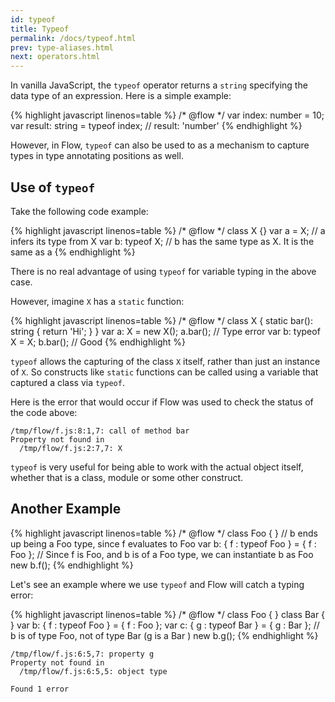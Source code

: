 ```yaml
---
id: typeof
title: Typeof
permalink: /docs/typeof.html
prev: type-aliases.html
next: operators.html
---
```


In vanilla JavaScript, the `typeof` operator returns a `string` specifying the 
data type of an expression. Here is a simple example:

{% highlight javascript linenos=table %}
/* @flow */
var index: number = 10;
var result: string = typeof index;
// result: 'number'
{% endhighlight %}

However, in Flow, `typeof` can also be used to as a mechanism to capture 
types in type annotating positions as well.

## Use of `typeof`

Take the following code example:

{% highlight javascript linenos=table %}
/* @flow */
class X {}
var a = X; // a infers its type from X
var b: typeof X; // b has the same type as X. It is the same as a
{% endhighlight %}

There is no real advantage of using `typeof` for variable typing in the above 
case.

However, imagine `X` has a `static` function:

{% highlight javascript linenos=table %}
/* @flow */
class X {
  static bar(): string {
    return 'Hi';
  }
}
var a: X = new X();
a.bar(); // Type error
var b: typeof X = X;
b.bar(); // Good
{% endhighlight %}

`typeof` allows the capturing of the class `X` itself, rather than just an 
instance of `X`. So constructs like `static` functions can be called using 
a variable that captured a class via `typeof`.

Here is the error that would occur if Flow was used to check the status of 
the code above:

```bbcode
/tmp/flow/f.js:8:1,7: call of method bar
Property not found in
  /tmp/flow/f.js:2:7,7: X
```

`typeof` is very useful for being able to work with the actual object itself, 
whether that is a class, module or some other construct.

## Another Example

{% highlight javascript linenos=table %}
/* @flow */
class Foo { }
// b ends up being a Foo type, since f evaluates to Foo
var b: { f : typeof Foo } = { f : Foo };
// Since f is Foo, and b is of a Foo type, we can instantiate b as Foo 
new b.f();
{% endhighlight %}

Let's see an example where we use `typeof` and Flow will catch a typing error:

{% highlight javascript linenos=table %}
/* @flow */
class Foo { }
class Bar { }
var b: { f : typeof Foo } = { f : Foo };
var c: { g : typeof Bar } = { g : Bar };
// b is of type Foo, not of type Bar (g is a Bar )
new b.g();
{% endhighlight %}

```bbcode
/tmp/flow/f.js:6:5,7: property g
Property not found in
  /tmp/flow/f.js:6:5,5: object type

Found 1 error
```
